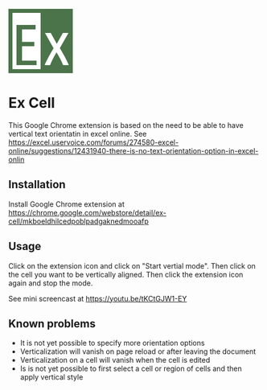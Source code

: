 ![Ex Cell logo](img/128.png) 
# Ex Cell
This Google Chrome extension is based on the need to be able to have vertical text orientatin in excel online. See https://excel.uservoice.com/forums/274580-excel-online/suggestions/12431940-there-is-no-text-orientation-option-in-excel-onlin

## Installation
Install Google Chrome extension at https://chrome.google.com/webstore/detail/ex-cell/mkboeldhilcedpoblpadgaknedmooafp

## Usage
Click on the extension icon and click on "Start vertial mode". Then click on the cell you want to be vertically aligned.
Then click the extension icon again and stop the mode.

See mini screencast at https://youtu.be/tKCtGJW1-EY

## Known problems
- It is not yet possible to specify more orientation options
- Verticalization will vanish on page reload or after leaving the document
- Verticalization on a cell will vanish when the cell is edited
- Is is not yet possible to first select a cell or region of cells and then apply vertical style
